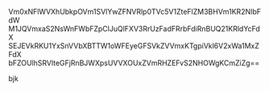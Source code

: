 Vm0xNFlWVXhUbkpOVm1SVlYwZFNVRlp0TVc5V1ZteFlZM3BHVm1KR2NIbFdW
M1JQVmxaS2NsWnFWbFZpClJuQlFXV3RrUzFadFRrbFdiRnBUQ21KRldYcFdX
SEJEVkRKU1YxSnVVbXBTTW1oWFEyeGFSVkZVVmxKTgpiVkl6V2xWa1MxZFdX
bFZOUlhSRVlteGFjRnBJWXpsUVVXOUxZVmRHZEFvS2NHOWgKCmZiZg==

bjk